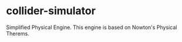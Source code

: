 # collider-simulator

Simplified Physical Engine. This engine is based on Nowton's Physical Therems.
